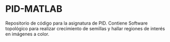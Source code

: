 # PID-MATLAB
Repositorio de código para la asignatura de PID. Contiene Software topológico para realizar crecimiento de semillas y hallar regiones de interés en imágenes a color.
